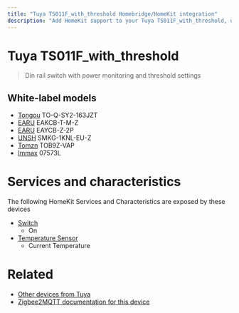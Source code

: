 ```yaml
---
title: "Tuya TS011F_with_threshold Homebridge/HomeKit integration"
description: "Add HomeKit support to your Tuya TS011F_with_threshold, using Homebridge, Zigbee2MQTT and homebridge-z2m."
---
```

<!---
This file has been GENERATED using src/docgen/docgen.ts
DO NOT EDIT THIS FILE MANUALLY!
-->
# Tuya TS011F_with_threshold
> Din rail switch with power monitoring and threshold settings


## White-label models
* [Tongou](../index.md#tongou) TO-Q-SY2-163JZT
* [EARU](../index.md#earu) EAKCB-T-M-Z
* [EARU](../index.md#earu) EAYCB-Z-2P
* [UNSH](../index.md#unsh) SMKG-1KNL-EU-Z
* [Tomzn](../index.md#tomzn) TOB9Z-VAP
* [Immax](../index.md#immax) 07573L

# Services and characteristics
The following HomeKit Services and Characteristics are exposed by
these devices

* [Switch](../../switch.md)
  * On
* [Temperature Sensor](../../sensors.md)
  * Current Temperature


# Related
* [Other devices from Tuya](../index.md#tuya)
* [Zigbee2MQTT documentation for this device](https://www.zigbee2mqtt.io/devices/TS011F_with_threshold.html)